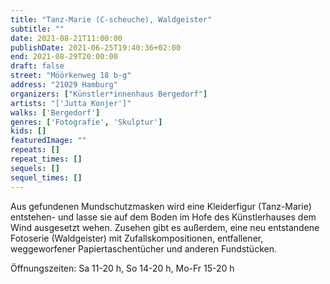 ```yaml
---
title: "Tanz-Marie (C-scheuche), Waldgeister"
subtitle: ""
date: 2021-08-21T11:00:00
publishDate: 2021-06-25T19:40:36+02:00
end: 2021-08-29T20:00:00
draft: false
street: "Möörkenweg 18 b-g"
address: "21029 Hamburg"
organizers: ["Künstler*innenhaus Bergedorf"]
artists: "['Jutta Konjer']"
walks: ['Bergedorf']
genres: ['Fotografie', 'Skulptur']
kids: []
featuredImage: ""
repeats: []
repeat_times: []
sequels: []
sequel_times: []
---
```


Aus gefundenen Mundschutzmasken wird eine Kleiderfigur (Tanz-Marie) entstehen- und lasse sie auf dem Boden im Hofe des Künstlerhauses dem Wind ausgesetzt wehen. Zusehen gibt es außerdem, eine neu entstandene Fotoserie (Waldgeister) mit Zufallskompositionen, entfallener, weggeworfener Papiertaschentücher und anderen Fundstücken.

Öffnungszeiten: Sa 11-20 h, So 14-20 h, Mo-Fr 15-20 h